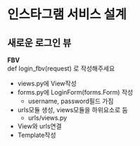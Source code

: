 # 인스타그램 서비스 설계

## 새로운 로그인 뷰

**FBV**  
def login_fbv(request) 로 작성해주세요

- views.py에 View작성
- forms.py에 LoginForm(forms.Form) 작성
	- username, password필드 가짐
- urls모듈 생성, views모듈을 하위요소로 둠
	- urls/views.py
- View와 urls연결
- Template작성
